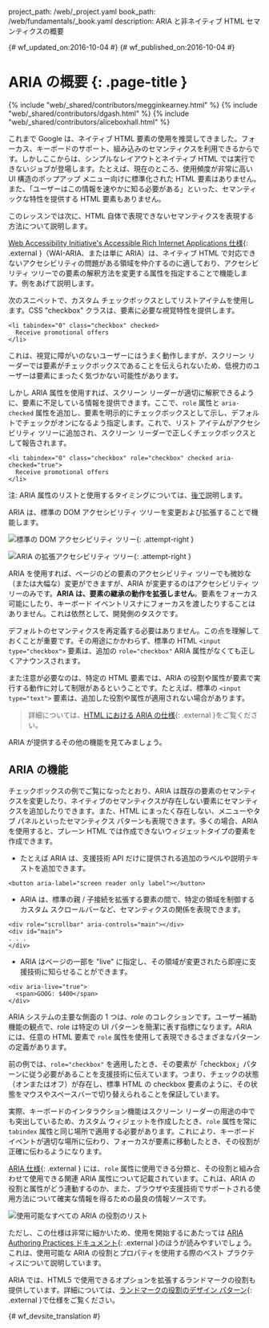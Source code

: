 project_path: /web/_project.yaml
book_path: /web/fundamentals/_book.yaml
description: ARIA と非ネイティブ HTML セマンティクスの概要


{# wf_updated_on:2016-10-04 #}
{# wf_published_on:2016-10-04 #}

# ARIA の概要 {: .page-title }

{% include "web/_shared/contributors/megginkearney.html" %}
{% include "web/_shared/contributors/dgash.html" %}
{% include "web/_shared/contributors/aliceboxhall.html" %}



これまで Google は、ネイティブ HTML 要素の使用を推奨してきました。フォーカス、キーボードのサポート、組み込みのセマンティクスを利用できるからです。しかしここからは、シンプルなレイアウトとネイティブ HTML では実行できないジョブが登場します。たとえば、現在のところ、使用頻度が非常に高い UI 構造のポップアップ メニュー向けに標準化された HTML 要素はありません。また、「ユーザーはこの情報を速やかに知る必要がある」といった、セマンティックな特性を提供する HTML 要素もありません。



このレッスンでは次に、HTML 自体で表現できないセマンティクスを表現する方法について説明します。


[Web Accessibility Initiative's Accessible Rich Internet Applications 仕様](https://www.w3.org/TR/wai-aria/){: .external }（WAI-ARIA、または単に ARIA）は、ネイティブ HTML で対応できないアクセシビリティの問題がある領域を仲介するのに適しており、アクセシビリティ ツリーでの要素の解釈方法を変更する属性を指定することで機能します。例をあげて説明します。


次のスニペットで、カスタム チェックボックスとしてリストアイテムを使用します。CSS "checkbox" クラスは、要素に必要な視覚特性を提供します。



    <li tabindex="0" class="checkbox" checked>
      Receive promotional offers
    </li>
    

これは、視覚に障がいのないユーザーにはうまく動作しますが、スクリーン リーダーでは要素がチェックボックスであることを伝えられないため、低視力のユーザーは要素にまったく気づかない可能性があります。



しかし ARIA 属性を使用すれば、スクリーン リーダーが適切に解釈できるように、要素に不足している情報を提供できます。ここで、`role` 属性と `aria-checked` 属性を追加し、要素を明示的にチェックボックスとして示し、デフォルトでチェックがオンになるよう指定します。これで、リスト アイテムがアクセシビリティ ツリーに追加され、スクリーン リーダーで正しくチェックボックスとして報告されます。



    <li tabindex="0" class="checkbox" role="checkbox" checked aria-checked="true">
      Receive promotional offers
    </li>
    

注: ARIA 属性のリストと使用するタイミングについては、[後で](#what-can-aria-do)説明します。

ARIA は、標準の DOM アクセシビリティ ツリーを変更および拡張することで機能します。

![標準の DOM アクセシビリティ ツリー](imgs/acctree1.jpg){: .attempt-right }

![ARIA の拡張アクセシビリティ ツリー](imgs/acctree2.jpg){: .attempt-right }

ARIA を使用すれば、ページのどの要素のアクセシビリティ ツリーでも微妙な（または大幅な）変更ができますが、ARIA が変更するのはアクセシビリティ ツリーのみです。**ARIA は、要素の継承の動作を拡張しません**。要素をフォーカス可能にしたり、キーボード イベントリスナにフォーカスを渡したりすることはありません。これは依然として、開発側のタスクです。


デフォルトのセマンティクスを再定義する必要はありません。この点を理解しておくことが重要です。その用途にかかわらず、標準の HTML `<input type="checkbox">` 要素は、追加の `role="checkbox"` ARIA 属性がなくても正しくアナウンスされます。



また注意が必要なのは、特定の HTML 要素では、ARIA の役割や属性が要素で実行する動作に対して制限があるということです。たとえば、標準の `<input
type="text">` 要素は、追加した役割や属性が適用されない場合があります。

> 詳細については、[HTML における ARIA の仕様](https://www.w3.org/TR/html-aria/#sec-strong-native-semantics){: .external }をご覧ください。


ARIA が提供するその他の機能を見てみましょう。

##  ARIA の機能

チェックボックスの例でご覧になったとおり、ARIA は既存の要素のセマンティクスを変更したり、ネイティブのセマンティクスが存在しない要素にセマンティクスを追加したりできます。また、HTML にまったく存在しない、メニューやタブ パネルといったセマンティクス パターンも表現できます。多くの場合、ARIA を使用すると、プレーン HTML では作成できないウィジェットタイプの要素を作成できます。


 - たとえば ARIA は、支援技術 API だけに提供される追加のラベルや説明テキストを追加できます。<br>


<div class="clearfix"></div>
      
    <button aria-label="screen reader only label"></button>


 - ARIA は、標準の親 / 子接続を拡張する要素の間で、特定の領域を制御するカスタム スクロールバーなど、セマンティクスの関係を表現できます。



<div class="clearfix"></div>

    <div role="scrollbar" aria-controls="main"></div>
    <div id="main">
    . . .
    </div>

    

 - ARIA はページの一部を "live" に指定し、その領域が変更されたら即座に支援技術に知らせることができます。


<div class="clearfix"></div>

    <div aria-live="true">
      <span>GOOG: $400</span>
    </div>

    
ARIA システムの主要な側面の 1 つは、*role* のコレクションです。ユーザー補助機能の観点で、role は特定の UI パターンを簡潔に表す指標になります。ARIA には、任意の HTML 要素で `role` 属性を使用して表現できるさまざまなパターンの定義があります。


前の例では、`role="checkbox"` を適用したとき、その要素が「checkbox」パターンに従う必要があることを支援技術に伝えています。つまり、チェックの状態（オンまたはオフ）が存在し、標準 HTML の checkbox 要素のように、その状態をマウスやスペースバーで切り替えられることを保証しています。




実際、キーボードのインタラクション機能はスクリーン リーダーの用途の中でも突出しているため、カスタム ウィジェットを作成したとき、`role` 属性を常に `tabindex` 属性と同じ場所で適用する必要があります。これにより、キーボード イベントが適切な場所に伝わり、フォーカスが要素に移動したとき、その役割が正確に伝わるようになります。





[ARIA 仕様](https://www.w3.org/TR/wai-aria/){: .external } には、`role` 属性に使用できる分類と、その役割と組み合わせて使用できる関連 ARIA 属性について記載されています。これは、ARIA の役割と属性がどう連動するのか、また、ブラウザや支援技術でサポートされる使用方法について確実な情報を得るための最良の情報ソースです。




![使用可能なすべての ARIA の役割のリスト](imgs/aria-roles.jpg)

ただし、この仕様は非常に細かいため、使用を開始するにあたっては [ARIA
Authoring Practices ドキュメント](https://www.w3.org/TR/wai-aria-practices-1.1/){: .external }のほうが読みやすいでしょう。これは、使用可能な ARIA の役割とプロパティを使用する際のベスト プラクティスについて説明しています。



ARIA では、HTML5 で使用できるオプションを拡張するランドマークの役割も提供しています。詳細については、[ランドマークの役割のデザイン パターン](https://www.w3.org/TR/wai-aria-practices-1.1#kbd_layout_landmark_XHTML){: .external }で仕様をご覧ください。






{# wf_devsite_translation #}

